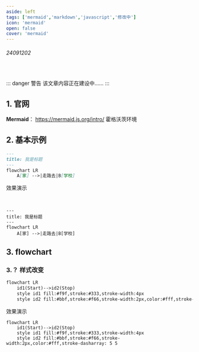 ```yaml
---
aside: left
tags: ['mermaid','markdown','javascript','修改中']
icon: 'mermaid'
open: false
cover: 'mermaid'
---
```

 
###### 24091202
 
<br/>
 
::: danger <Badge type='warning'>警告</Badge>
该文章内容正在建设中......
:::


## 1. 官网

**Mermaid**： https://mermaid.js.org/intro/ <Badge type='tip'>霍格沃茨环境</Badge>


## 2. 基本示例


```markdown
---
title: 我是标题
---
flowchart LR
    A[家] -->|走路去|B[学校]
```


<Badge type='info'>效果演示</Badge>

<br/>


```mermaid
---
title: 我是标题
---
flowchart LR
    A[家] -->|走路去|B[学校]
```

## 3. flowchart 

### 3.？ 样式改变

```markdown
flowchart LR
    id1(Start)-->id2(Stop)
    style id1 fill:#f9f,stroke:#333,stroke-width:4px
    style id2 fill:#bbf,stroke:#f66,stroke-width:2px,color:#fff,stroke-dasharray: 5 5
```

<Badge type='warning'>效果演示</Badge>

```mermaid
flowchart LR
    id1(Start)-->id2(Stop)
    style id1 fill:#f9f,stroke:#333,stroke-width:4px
    style id2 fill:#bbf,stroke:#f66,stroke-width:2px,color:#fff,stroke-dasharray: 5 5
```

